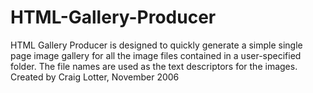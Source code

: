 HTML-Gallery-Producer
=====================

HTML Gallery Producer is designed to quickly generate a simple single page image gallery for all the image files contained in a user-specified folder. The file names are used as the text descriptors for the images.  Created by Craig Lotter, November 2006
